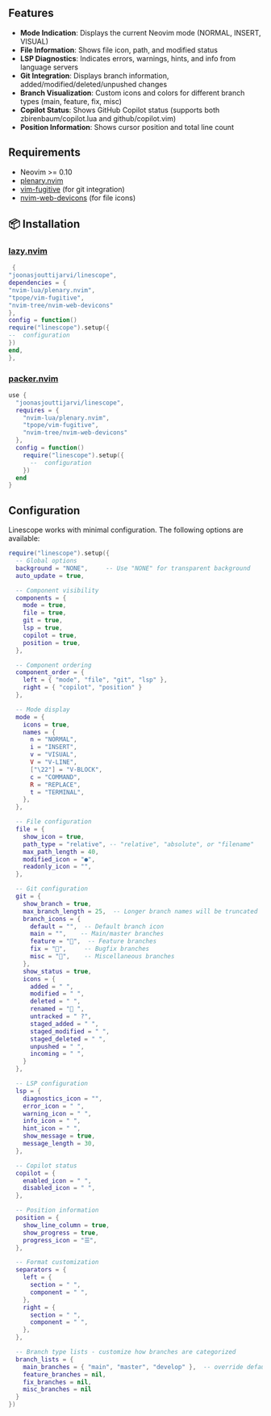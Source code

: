 ## Features

- **Mode Indication**: Displays the current Neovim mode (NORMAL, INSERT, VISUAL)
- **File Information**: Shows file icon, path, and modified status
- **LSP Diagnostics**: Indicates errors, warnings, hints, and info from language servers
- **Git Integration**: Displays branch information, added/modified/deleted/unpushed changes
- **Branch Visualization**: Custom icons and colors for different branch types (main, feature, fix, misc)
- **Copilot Status**: Shows GitHub Copilot status (supports both zbirenbaum/copilot.lua and github/copilot.vim)
- **Position Information**: Shows cursor position and total line count

## Requirements

- Neovim >= 0.10
- [plenary.nvim](https://github.com/nvim-lua/plenary.nvim)
- [vim-fugitive](https://github.com/tpope/vim-fugitive) (for git integration)
- [nvim-web-devicons](https://github.com/nvim-tree/nvim-web-devicons) (for file icons)

## 📦 Installation

### [lazy.nvim](https://github.com/folke/lazy.nvim)

```lua
 {
"joonasjouttijarvi/linescope",
dependencies = {
"nvim-lua/plenary.nvim",
"tpope/vim-fugitive",
"nvim-tree/nvim-web-devicons"
},
config = function()
require("linescope").setup({
--  configuration
})
end,
},
```

### [packer.nvim](https://github.com/wbthomason/packer.nvim)

```lua
use {
  "joonasjouttijarvi/linescope",
  requires = {
    "nvim-lua/plenary.nvim",
    "tpope/vim-fugitive",
    "nvim-tree/nvim-web-devicons"
  },
  config = function()
    require("linescope").setup({
      --  configuration
    })
  end
}
```

## Configuration

Linescope works with minimal configuration. The following options are available:

```lua
require("linescope").setup({
  -- Global options
  background = "NONE",     -- Use "NONE" for transparent background
  auto_update = true,

  -- Component visibility
  components = {
    mode = true,
    file = true,
    git = true,
    lsp = true,
    copilot = true,
    position = true,
  },

  -- Component ordering
  component_order = {
    left = { "mode", "file", "git", "lsp" },
    right = { "copilot", "position" }
  },

  -- Mode display
  mode = {
    icons = true,
    names = {
      n = "NORMAL",
      i = "INSERT",
      v = "VISUAL",
      V = "V-LINE",
      ["\22"] = "V-BLOCK",
      c = "COMMAND",
      R = "REPLACE",
      t = "TERMINAL",
    },
  },

  -- File configuration
  file = {
    show_icon = true,
    path_type = "relative", -- "relative", "absolute", or "filename"
    max_path_length = 40,
    modified_icon = "●",
    readonly_icon = "",
  },

  -- Git configuration
  git = {
    show_branch = true,
    max_branch_length = 25,  -- Longer branch names will be truncated
    branch_icons = {
      default = "",  -- Default branch icon
      main = "",    -- Main/master branches
      feature = "󰘵",  -- Feature branches
      fix = "󰨟",     -- Bugfix branches
      misc = "󱋡",    -- Miscellaneous branches
    },
    show_status = true,
    icons = {
      added = " ",
      modified = " ",
      deleted = " ",
      renamed = "󰁕 ",
      untracked = " ?",
      staged_added = " ",
      staged_modified = " ",
      staged_deleted = " ",
      unpushed = " ",
      incoming = " ",
    }
  },

  -- LSP configuration
  lsp = {
    diagnostics_icon = "",
    error_icon = " ",
    warning_icon = " ",
    info_icon = " ",
    hint_icon = " ",
    show_message = true,
    message_length = 30,
  },

  -- Copilot status
  copilot = {
    enabled_icon = " ",
    disabled_icon = " ",
  },

  -- Position information
  position = {
    show_line_column = true,
    show_progress = true,
    progress_icon = "☰",
  },

  -- Format customization
  separators = {
    left = {
      section = " ",
      component = " ",
    },
    right = {
      section = " ",
      component = " ",
    },
  },

  -- Branch type lists - customize how branches are categorized
  branch_lists = {
    main_branches = { "main", "master", "develop" },  -- override defaults
    feature_branches = nil,
    fix_branches = nil,
    misc_branches = nil
  }
})
```
